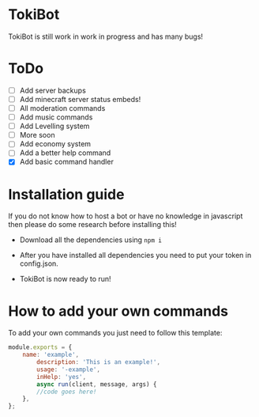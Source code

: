 # TokiBot

TokiBot is still work in work in progress and has many bugs!

# ToDo

- [ ] Add server backups
- [ ] Add minecraft server status embeds!
- [ ] All moderation commands
- [ ] Add music commands
- [ ] Add Levelling system
- [ ] More soon
- [ ] Add economy system
- [ ] Add a better help command
- [x] Add basic command handler

# Installation guide
If you do not know how to host a bot or have no knowledge in javascript then please do some research before installing this!

- Download all the dependencies using `npm i`

- After you have installed all dependencies you need to put your token in config.json. 

- TokiBot is now ready to run!

# How to add your own commands
To add your own commands you just need to follow this template:
```js
module.exports = {
	name: 'example',
        description: 'This is an example!',
        usage: '-example',
        inHelp: 'yes',
        async run(client, message, args) {
		//code goes here!
	},
};
```
